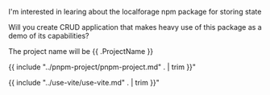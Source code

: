 I'm interested in learing about the localforage npm package for storing state

Will you create CRUD application that makes heavy use of this package as a demo 
of its capabilities?

The project name will be {{ .ProjectName }}

{{ include "../pnpm-project/pnpm-project.md" . | trim }}"

{{ include "../use-vite/use-vite.md" . | trim }}"


